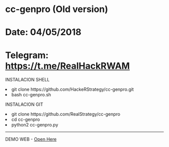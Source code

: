 # cc-genpro (Old version)
# Date: 04/05/2018
# Telegram: https://t.me/RealHackRWAM

<p>INSTALACION SHELL<p>

<li>git clone https://github.com/HackeRStrategy/cc-genpro.git </li>
<li>bash cc-genpro.sh </li>

<p>INSTALACION GIT <p>

<li>git clone https://github.com/RealStrategy/cc-genpro </li>
<li>cd cc-genpro </li>
<li>python2 cc-genpro.py </li>

***
DEMO WEB - [Open Here](https://realstrategy.github.io/CC-GENPRO/)

